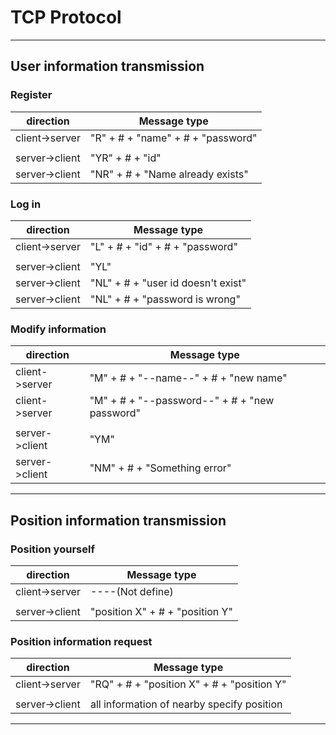 
# TCP Protocol

----------------------------

## User information transmission

### Register

|direction|Message type|
|-|-|
|client->server|"R" + # + "name" + # + "password"|
|||
|server->client|"YR" + # + "id"|
|server->client|"NR" + # + "Name already exists"|

### Log in
|direction|Message type|
|-|-|
|client->server|"L" + # + "id" + # + "password"|
|||
|server->client|"YL"|
|server->client|"NL" + # + "user id doesn't exist"|
|server->client|"NL" + # + "password is wrong"|


### Modify information
|direction|Message type|
|-|-|
|client->server|"M" + # + "--name--" + # + "new name"|
|client->server|"M" + # + "--password--" + # + "new password"|
|||
|server->client|"YM"|
|server->client|"NM" + # + "Something error"|

----------------------------

## Position information transmission

### Position yourself

|direction|Message type|
|-|-|
|client->server|----(Not define)|
|||
|server->client|"position X" + # + "position Y"|

### Position information request

|direction|Message type|
|-|-|
|client->server|"RQ" + # + "position X" + # + "position Y"|
|||
|server->client|all information of nearby specify position|

----------------------------
